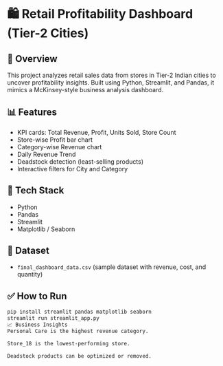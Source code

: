 # 🛍️ Retail Profitability Dashboard (Tier-2 Cities)

## 🚀 Overview
This project analyzes retail sales data from stores in Tier-2 Indian cities to uncover profitability insights. Built using Python, Streamlit, and Pandas, it mimics a McKinsey-style business analysis dashboard.

## 📊 Features
- KPI cards: Total Revenue, Profit, Units Sold, Store Count
- Store-wise Profit bar chart
- Category-wise Revenue chart
- Daily Revenue Trend
- Deadstock detection (least-selling products)
- Interactive filters for City and Category

## 🧰 Tech Stack
- Python
- Pandas
- Streamlit
- Matplotlib / Seaborn

## 📁 Dataset
- `final_dashboard_data.csv` (sample dataset with revenue, cost, and quantity)

## ✅ How to Run
```bash
pip install streamlit pandas matplotlib seaborn
streamlit run streamlit_app.py
📈 Business Insights
Personal Care is the highest revenue category.

Store_18 is the lowest-performing store.

Deadstock products can be optimized or removed.
